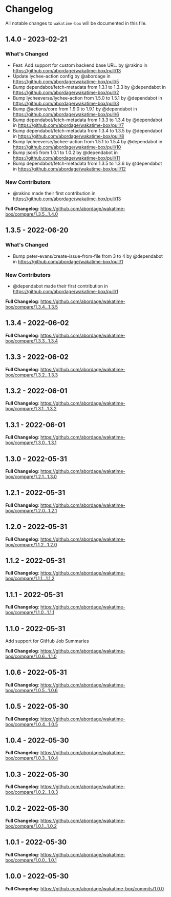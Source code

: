 # Changelog

All notable changes to `wakatime-box` will be documented in this file.

## 1.4.0 - 2023-02-21

### What's Changed

- Feat: Add support for custom backend base URL. by @rakino in https://github.com/abordage/wakatime-box/pull/13
- Update lychee-action config by @abordage in https://github.com/abordage/wakatime-box/pull/5
- Bump dependabot/fetch-metadata from 1.3.1 to 1.3.3 by @dependabot in https://github.com/abordage/wakatime-box/pull/2
- Bump lycheeverse/lychee-action from 1.5.0 to 1.5.1 by @dependabot in https://github.com/abordage/wakatime-box/pull/3
- Bump @actions/core from 1.9.0 to 1.9.1 by @dependabot in https://github.com/abordage/wakatime-box/pull/6
- Bump dependabot/fetch-metadata from 1.3.3 to 1.3.4 by @dependabot in https://github.com/abordage/wakatime-box/pull/7
- Bump dependabot/fetch-metadata from 1.3.4 to 1.3.5 by @dependabot in https://github.com/abordage/wakatime-box/pull/8
- Bump lycheeverse/lychee-action from 1.5.1 to 1.5.4 by @dependabot in https://github.com/abordage/wakatime-box/pull/10
- Bump json5 from 1.0.1 to 1.0.2 by @dependabot in https://github.com/abordage/wakatime-box/pull/11
- Bump dependabot/fetch-metadata from 1.3.5 to 1.3.6 by @dependabot in https://github.com/abordage/wakatime-box/pull/12

### New Contributors

- @rakino made their first contribution in https://github.com/abordage/wakatime-box/pull/13

**Full Changelog**: https://github.com/abordage/wakatime-box/compare/1.3.5...1.4.0

## 1.3.5 - 2022-06-20

### What's Changed

- Bump peter-evans/create-issue-from-file from 3 to 4 by @dependabot in https://github.com/abordage/wakatime-box/pull/1

### New Contributors

- @dependabot made their first contribution in https://github.com/abordage/wakatime-box/pull/1

**Full Changelog**: https://github.com/abordage/wakatime-box/compare/1.3.4...1.3.5

## 1.3.4 - 2022-06-02

**Full Changelog**: https://github.com/abordage/wakatime-box/compare/1.3.3...1.3.4

## 1.3.3 - 2022-06-02

**Full Changelog**: https://github.com/abordage/wakatime-box/compare/1.3.2...1.3.3

## 1.3.2 - 2022-06-01

**Full Changelog**: https://github.com/abordage/wakatime-box/compare/1.3.1...1.3.2

## 1.3.1 - 2022-06-01

**Full Changelog**: https://github.com/abordage/wakatime-box/compare/1.3.0...1.3.1

## 1.3.0 - 2022-05-31

**Full Changelog**: https://github.com/abordage/wakatime-box/compare/1.2.1...1.3.0

## 1.2.1 - 2022-05-31

**Full Changelog**: https://github.com/abordage/wakatime-box/compare/1.2.0...1.2.1

## 1.2.0 - 2022-05-31

**Full Changelog**: https://github.com/abordage/wakatime-box/compare/1.1.2...1.2.0

## 1.1.2 - 2022-05-31

**Full Changelog**: https://github.com/abordage/wakatime-box/compare/1.1.1...1.1.2

## 1.1.1 - 2022-05-31

**Full Changelog**: https://github.com/abordage/wakatime-box/compare/1.1.0...1.1.1

## 1.1.0 - 2022-05-31

Add support for GitHub Job Summaries

**Full Changelog**: https://github.com/abordage/wakatime-box/compare/1.0.6...1.1.0

## 1.0.6 - 2022-05-31

**Full Changelog**: https://github.com/abordage/wakatime-box/compare/1.0.5...1.0.6

## 1.0.5 - 2022-05-30

**Full Changelog**: https://github.com/abordage/wakatime-box/compare/1.0.4...1.0.5

## 1.0.4 - 2022-05-30

**Full Changelog**: https://github.com/abordage/wakatime-box/compare/1.0.3...1.0.4

## 1.0.3 - 2022-05-30

**Full Changelog**: https://github.com/abordage/wakatime-box/compare/1.0.2...1.0.3

## 1.0.2 - 2022-05-30

**Full Changelog**: https://github.com/abordage/wakatime-box/compare/1.0.1...1.0.2

## 1.0.1 - 2022-05-30

**Full Changelog**: https://github.com/abordage/wakatime-box/compare/1.0.0...1.0.1

## 1.0.0 - 2022-05-30

**Full Changelog**: https://github.com/abordage/wakatime-box/commits/1.0.0
